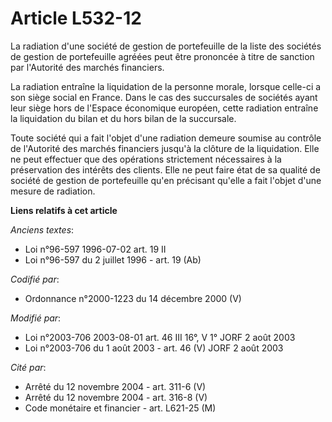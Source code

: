 # Article L532-12

La radiation d'une société de gestion de portefeuille de la liste des sociétés de gestion de portefeuille agréées peut être
prononcée à titre de sanction par l'Autorité des marchés financiers.

La radiation entraîne la liquidation de la personne morale, lorsque celle-ci a son siège social en France. Dans le cas des
succursales de sociétés ayant leur siège hors de l'Espace économique européen, cette radiation entraîne la liquidation du
bilan et du hors bilan de la succursale.

Toute société qui a fait l'objet d'une radiation demeure soumise au contrôle de l'Autorité des marchés financiers jusqu'à la
clôture de la liquidation. Elle ne peut effectuer que des opérations strictement nécessaires à la préservation des intérêts
des clients. Elle ne peut faire état de sa qualité de société de gestion de portefeuille qu'en précisant qu'elle a fait
l'objet d'une mesure de radiation.

**Liens relatifs à cet article**

_Anciens textes_:

  - Loi n°96-597 1996-07-02 art. 19 II
  - Loi n°96-597 du 2 juillet 1996 - art. 19 (Ab)

_Codifié par_:

  - Ordonnance n°2000-1223 du 14 décembre 2000 (V)

_Modifié par_:

  - Loi n°2003-706 2003-08-01 art. 46 III 16°, V 1° JORF 2 août 2003
  - Loi n°2003-706 du 1 août 2003 - art. 46 (V) JORF 2 août 2003

_Cité par_:

  - Arrêté du 12 novembre 2004 - art. 311-6 (V)
  - Arrêté du 12 novembre 2004 - art. 316-8 (V)
  - Code monétaire et financier - art. L621-25 (M)
